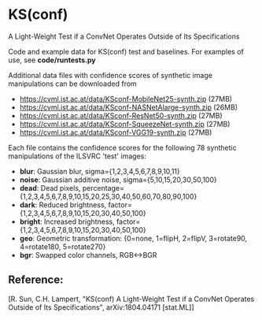 # KS(conf)
A Light-Weight Test if a ConvNet Operates Outside of Its Specifications

Code and example data for KS(conf) test and baselines.
For examples of use, see **code/runtests.py**

Additional data files with confidence scores of synthetic image 
manipulations can be downloaded from 

* https://cvml.ist.ac.at/data/KSconf-MobileNet25-synth.zip  (27MB)
* https://cvml.ist.ac.at/data/KSconf-NASNetAlarge-synth.zip   (26MB) 
* https://cvml.ist.ac.at/data/KSconf-ResNet50-synth.zip	  (27MB)
* https://cvml.ist.ac.at/data/KSconf-SqueezeNet-synth.zip (27MB)
* https://cvml.ist.ac.at/data/KSconf-VGG19-synth.zip  (27MB)

Each file contains the confidence scores for the following 78 synthetic manipulations of the ILSVRC 'test' images:

* **blur**: Gaussian blur, sigma={1,2,3,4,5,6,7,8,9,10,11}
* **noise**: Gaussian additive noise, sigma={5,10,15,20,30,50,100}
* **dead**: Dead pixels, percentage={1,2,3,4,5,6,7,8,9,10,15,20,25,30,40,50,60,70,80,90,100}
* **dark**: Reduced brightness, factor={1,2,3,4,5,6,7,8,9,10,15,20,30,40,50,100}
* **bright**: Increased brightness, factor={1,2,3,4,5,6,7,8,9,10,15,20,30,40,50,100}
* **geo**: Geometric transformation: {0=none, 1=flipH, 2=flipV, 3=rotate90, 4=rotate180, 5=rotate270}
* **bgr**: Swapped color channels, RGB<->BGR

## Reference:
[R. Sun, C.H. Lampert, "KS(conf) A Light-Weight Test if a ConvNet Operates Outside of Its Specifications", arXiv:1804.04171 [stat.ML]]


